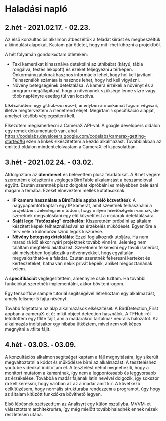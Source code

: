 # Haladási napló

## 2.hét - 2021.02.17. - 02.23.

Az első konzultációs alkalmon átbeszéltük a feladat kiírást és megbeszéltük a kiindulási alapokat. Kaptam pár ötletet, hogy mit lehet kihozni a projektből.

A hét folyamán gondolkodtam ötleteken:
 * Taxi kamerákat kihasználva detektálni az úthibákat (kátyú, tábla rongálva, festés lekopott) és ezeket feljegyezni a térképen. Önkormányzatoknak hasznos információ lehet, hogy hol kell javítani. Felhasználók számára is hasznos lehet, hogy hol kell vigyázni.
  * Növény betegségének detektálása. A kamera érzékeli a növényt és a program megállapítaná, hogy a növénynek szüksége lenne vízre vagy több napfényre esetleg túl van locsólva.

Elkészítettem egy github-os repo-t, amelyben a munkámat fogom végezni, illetve megterveztem a menetrend elejét. Megírtam a specifikáció alapját, amelyet később véglegesíteni kell.

Elkezdtem megismerkedni a CameraX API-val. A google developers oldalon egy remek dokumentáció van, ahol https://codelabs.developers.google.com/codelabs/camerax-getting-started#6 ezen a linkek elkészítettem a kezdő alkalmazást. Továbbiakban az említett oldalon mindent elolvastam a CameraX-el kapcsolatban.

## 3.hét - 2021.02.24. - 03.02.

Átdolgoztam az **ütemtervet** és belevettem plusz feladatokat. A 8.hét végére szeretném elkészíteni a végleges BirdTable alkalamzást a beszámolóval együtt. Ezután szeretnék plusz dolgokat kipróbálni és mélyebben bele ásni magam a témába. Ezeket elneveztem mellék kutatásoknak.
 * **IP kamera használata a BirdTable appba (élő közvetítés):** A nagypapámtól kaptam egy IP kamerát, amit szeretnék felhasználni a projektben. Jelenleg nem tudom, hogy milyen lehetőségeim vannak, de szeretnék megvalósítani egy elő közvetítést a madarak detektálására.
 * **Saját lego "futószalag" érzékelés:** Kiszeretném próbálni az általam készített képek felhasználásával az érzékelés mükődését. Egyenlőre a terv vele a különböző színű legok kiszűrése.
 * **Növény betegség detektálás**: Ezzel foglalkoznék utoljára. Ha nem marad rá idő akkor nyári projektnek tovább vinném. Jelenleg nem találtam megfelelő adatbázist. Szeretném felkeresni egy távoli ismerőst, aki mélyebben foglalkozik a nővénnyekkel, hogy egyáltalán megvalósítható-e a feladat. Ezután szeretnék felkeresni kerteket és kertészeteket, hátha van nekik privát képeik, amiket megosztanának velem.

 A **specifikációt** véglegesítettem, amennyire csak tudtam. Ha további funkciókat szeretnék implementálni, akkor bővíteni fogom.

Egy tensorflow sample tutoriál segítségével létrehoztam egy alkalmazást, amely felismer 5 fajta növényt. 

Tovább folytattam az alap alkalmazások elkészítését. A BirdDetection_First appban a cameraX-et és mlkit object detection használok. A TFHub-ról letöltöttem egy tflite fájlt, ami a madarakról tartalmaz neurális hálozatot. Az alkalmazás indításakor egy hibába ütköztem, mivel nem volt képes megnyitni a .tflite fájlt.

## 4.hét - 03.03. - 03.09.

A konzultációs alkalmon segítséget kaptam a fájl megnyitására, így sikerült megváltoztatni a kódot és működésre bírni az alkalmazást. A teszteléshez youtube videókat indítottam el. A tesztelést néhol megnehezíti, hogy a monitort mutatom a kamerának, így nem a legpontossabb és leggyorsabb az érzékelése. Továbbá a madár fajának latin nevével dolgozik, így sokszor rá kell keressni, hogy valóban az az a madár amít kiír. A következő célkítüzésem, hogy normális strukturába rendezzem a programot, úgy hogy az általam kitüzőtt funkciókra bővíthető legyen.

Első lépésnek szétszedtem az Analisyrt egy külön osztályba. MVVM-et választottam architekrurára, így még mielőtt tovább haladnék ennek nézek részletesen utána.